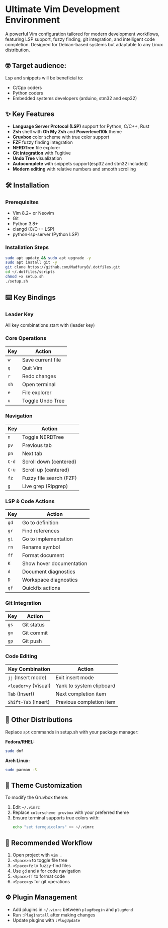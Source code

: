# Ultimate Vim Development Environment

A powerful Vim configuration tailored for modern development workflows, featuring LSP support, fuzzy finding, git integration, and intelligent code completion. Designed for Debian-based systems but adaptable to any Linux distribution.

## 🤓 Target audience:
Lsp and snippets will be beneficial to:

- C/Cpp coders
- Python coders
- Embedded systems developers (arduino, stm32 and esp32)

## ✨ Key Features
- **Language Server Protocol (LSP)** support for Python, C/C++, Rust
- **Zsh** shell with **Oh My Zsh** and **Powerlevel10k** theme
- **Gruvbox** color scheme with true color support
- **FZF** fuzzy finding integration
- **NERDTree** file explorer
- **Git integration** with Fugitive
- **Undo Tree** visualization
- **Autocomplete** with snippets support(esp32 and stm32 included)
- **Modern editing** with relative numbers and smooth scrolling

## 🛠️ Installation

### Prerequisites
- Vim 8.2+ or Neovim
- Git
- Python 3.8+
- clangd (C/C++ LSP)
- python-lsp-server (Python LSP)

### Installation Steps
```bash
sudo apt update && sudo apt upgrade -y
sudo apt install git -y
git clone https://github.com/Madfury0/.dotfiles.git
cd ~/.dotfiles/scripts
chmod +x setup.sh
./setup.sh
```

## ⌨️ Key Bindings

### Leader Key
All key combinations start with **<Space>** (leader key)

### Core Operations
| Key | Action                     |
|-----|----------------------------|
| `w` | Save current file          |
| `q` | Quit Vim                   |
| `r` | Redo changes               |
| `sh`| Open terminal              |
| `e` | File explorer              |
| `u` | Toggle Undo Tree           |

### Navigation
| Key  | Action                      |
|------|-----------------------------|
| `n`  | Toggle NERDTree             |
| `pv` | Previous tab                |
| `pn` | Next tab                    |
| `C-d`| Scroll down (centered)      |
| `C-u`| Scroll up (centered)        |
| `fz` | Fuzzy file search (FZF)     |
| `g`  | Live grep (Ripgrep)         |

### LSP & Code Actions
| Key | Action                      |
|-----|-----------------------------|
| `gd`| Go to definition            |
| `gr`| Find references             |
| `gi`| Go to implementation        |
| `rn`| Rename symbol               |
| `ff`| Format document             |
| `K` | Show hover documentation    |
| `d` | Document diagnostics         |
| `D` | Workspace diagnostics       |
| `qf`| Quickfix actions            |

### Git Integration
| Key | Action                      |
|-----|-----------------------------|
| `gs`| Git status                  |
| `gm`| Git commit                  |
| `gp`| Git push                    |

### Code Editing
| Key Combination       | Action                   |
|-----------------------|--------------------------|
| `jj` (Insert mode)    | Exit insert mode         |
| `<leader>y` (Visual)  | Yank to system clipboard |
| `Tab` (Insert)        | Next completion item    |
| `Shift-Tab` (Insert)  | Previous completion item|

## 🐧 Other Distributions
Replace `apt` commands in setup.sh with your package manager:

**Fedora/RHEL:**
```bash
sudo dnf 
```

**Arch Linux:**
```bash
sudo pacman -S 
```

## 🎨 Theme Customization
To modify the Gruvbox theme:
1. Edit `~/.vimrc`
2. Replace `colorscheme gruvbox` with your preferred theme
3. Ensure terminal supports true colors with:
   ```bash
   echo "set termguicolors" >> ~/.vimrc
   ```

## 🚀 Recommended Workflow
1. Open project with `vim .`
2. `<Space>n` to toggle file tree
3. `<Space>fz` to fuzzy-find files
4. Use `gd` and `K` for code navigation
5. `<Space>ff` to format code
6. `<Space>gs` for git operations

## ⚙️ Plugin Management
- Add plugins in `~/.vimrc` between `plug#begin` and `plug#end`
- Run `:PlugInstall` after making changes
- Update plugins with `:PlugUpdate`